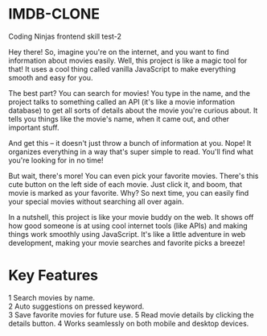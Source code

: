 # IMDB-CLONE
Coding Ninjas frontend skill test-2


Hey there! So, imagine you're on the internet, and you want to find information about movies easily. Well, this project is like a magic tool for that! It uses a cool thing called vanilla JavaScript to make everything smooth and easy for you.

The best part? You can search for movies! You type in the name, and the project talks to something called an API (it's like a movie information database) to get all sorts of details about the movie you're curious about. It tells you things like the movie's name, when it came out, and other important stuff.

And get this – it doesn't just throw a bunch of information at you. Nope! It organizes everything in a way that's super simple to read. You'll find what you're looking for in no time!

But wait, there's more! You can even pick your favorite movies. There's this cute button on the left side of each movie. Just click it, and boom, that movie is marked as your favorite. Why? So next time, you can easily find your special movies without searching all over again.

In a nutshell, this project is like your movie buddy on the web. It shows off how good someone is at using cool internet tools (like APIs) and making things work smoothly using JavaScript. It's like a little adventure in web development, making your movie searches and favorite picks a breeze!


# Key Features
1  Search movies by name.      
2  Auto suggestions on pressed keyword.  
3  Save favorite movies for future use.
5  Read movie details by clicking the details button.
4  Works seamlessly on both mobile and desktop devices.
